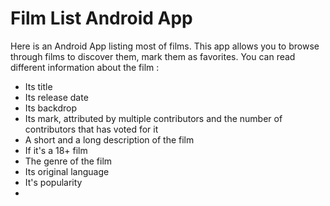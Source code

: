 # Film List Android App

Here is an Android App listing most of films.
This app allows you to browse through films to discover them, mark them as favorites.
You can read different information about the film :
- Its title
- Its release date
- Its backdrop
- Its mark, attributed by multiple contributors and the number of contributors that has voted for it
- A short and a long description of the film
- If it's a 18+ film
- The genre of the film
- Its original language
- It's popularity
- 